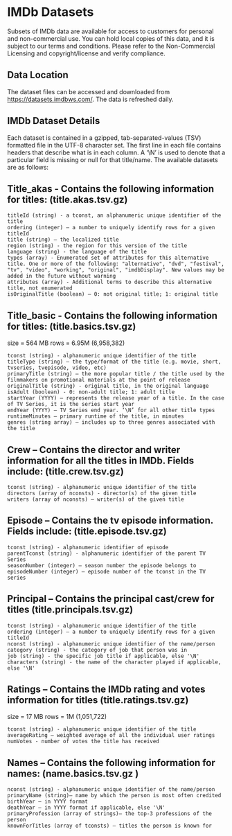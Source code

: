 # IMDb Datasets

Subsets of IMDb data are available for access to customers for personal and non-commercial use. You can hold local copies of this data, and it is subject to our terms and conditions. Please refer to the Non-Commercial Licensing and copyright/license and verify compliance.

## Data Location

The dataset files can be accessed and downloaded from https://datasets.imdbws.com/. The data is refreshed daily.

## IMDb Dataset Details

Each dataset is contained in a gzipped, tab-separated-values (TSV) formatted file in the UTF-8 character set. The first line in each file contains headers that describe what is in each column. A ‘\N’ is used to denote that a particular field is missing or null for that title/name. The available datasets are as follows:

## Title_akas - Contains the following information for titles: (title.akas.tsv.gz)

```
titleId (string) - a tconst, an alphanumeric unique identifier of the title
ordering (integer) – a number to uniquely identify rows for a given titleId
title (string) – the localized title
region (string) - the region for this version of the title
language (string) - the language of the title
types (array) - Enumerated set of attributes for this alternative title. One or more of the following: "alternative", "dvd", "festival", "tv", "video", "working", "original", "imdbDisplay". New values may be added in the future without warning
attributes (array) - Additional terms to describe this alternative title, not enumerated
isOriginalTitle (boolean) – 0: not original title; 1: original title
```

## Title_basic - Contains the following information for titles: (title.basics.tsv.gz)

size = 564 MB
rows = 6.95M (6,958,382)

```
tconst (string) - alphanumeric unique identifier of the title
titleType (string) – the type/format of the title (e.g. movie, short, tvseries, tvepisode, video, etc)
primaryTitle (string) – the more popular title / the title used by the filmmakers on promotional materials at the point of release
originalTitle (string) - original title, in the original language
isAdult (boolean) - 0: non-adult title; 1: adult title
startYear (YYYY) – represents the release year of a title. In the case of TV Series, it is the series start year
endYear (YYYY) – TV Series end year. ‘\N’ for all other title types
runtimeMinutes – primary runtime of the title, in minutes
genres (string array) – includes up to three genres associated with the title
```

## Crew – Contains the director and writer information for all the titles in IMDb. Fields include: (title.crew.tsv.gz)

```
tconst (string) - alphanumeric unique identifier of the title
directors (array of nconsts) - director(s) of the given title
writers (array of nconsts) – writer(s) of the given title
```

## Episode – Contains the tv episode information. Fields include: (title.episode.tsv.gz)

```
tconst (string) - alphanumeric identifier of episode
parentTconst (string) - alphanumeric identifier of the parent TV Series
seasonNumber (integer) – season number the episode belongs to
episodeNumber (integer) – episode number of the tconst in the TV series
```

## Principal – Contains the principal cast/crew for titles (title.principals.tsv.gz)

```
tconst (string) - alphanumeric unique identifier of the title
ordering (integer) – a number to uniquely identify rows for a given titleId
nconst (string) - alphanumeric unique identifier of the name/person
category (string) - the category of job that person was in
job (string) - the specific job title if applicable, else '\N'
characters (string) - the name of the character played if applicable, else '\N'
```

## Ratings – Contains the IMDb rating and votes information for titles (title.ratings.tsv.gz)

size = 17 MB
rows = 1M (1,051,722)

```
tconst (string) - alphanumeric unique identifier of the title
averageRating – weighted average of all the individual user ratings
numVotes - number of votes the title has received
```

## Names – Contains the following information for names: (name.basics.tsv.gz )

```
nconst (string) - alphanumeric unique identifier of the name/person
primaryName (string)– name by which the person is most often credited
birthYear – in YYYY format
deathYear – in YYYY format if applicable, else '\N'
primaryProfession (array of strings)– the top-3 professions of the person
knownForTitles (array of tconsts) – titles the person is known for
```
